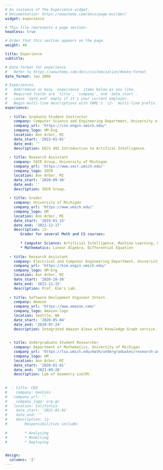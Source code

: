 ```yaml
---
# An instance of the Experience widget.
# Documentation: https://wowchemy.com/docs/page-builder/
widget: experience

# This file represents a page section.
headless: true

# Order that this section appears on the page.
weight: 40

title: Experience
subtitle:

# Date format for experience
#   Refer to https://wowchemy.com/docs/customization/#date-format
date_format: Jan 2006

# Experiences.
#   Add/remove as many `experience` items below as you like.
#   Required fields are `title`, `company`, and `date_start`.
#   Leave `date_end` empty if it's your current employer.
#   Begin multi-line descriptions with YAML's `|2-` multi-line prefix.
experience:
  
  - title: Graduate Student Instructor
    company: Computer Science and Engineering Department, University of Michigan
    company_url: 'https://cse.engin.umich.edu/'
    company_logo: UM-Eng
    location: Ann Arbor, MI
    date_start: '2022-01-01'
    date_end: ''
    description: EECS 492 Introduction to Artifical Intelligence.
    
  - title: Research Assistant
    company: SOCR Group, University of Michigan
    company_url: 'https://www.socr.umich.edu/'
    company_logo: SOCR
    location: Ann Arbor, MI
    date_start: '2020-09-30'
    date_end: ''
    description: SOCR Group.
    
  - title: Grader
    company: University of Michigan
    company_url: 'https://www.umich.edu/'
    company_logo: UM
    location: Ann Arbor, MI
    date_start: '2019-01-15'
    date_end: '2021-12-17'
    description: |2-
       Grader for several Math and CS courses:
        
       * Computer Science: Artificial Intelligence, Machine Learning, Computer Organization
       * Mathematics: Linear Algebra, Differential Equation
    
  - title: Research Assistant
    company: Electrical and Computer Engineering Department, University of Michigan
    company_url: 'https://kim.engin.umich.edu/'
    company_logo: UM-Eng
    location: Ann Arbor, MI
    date_start: '2020-10-30'
    date_end: '2021-11-15'
    description: Prof. Kim's Lab.
    
  - title: Software Devlopment Engineer Intern
    company: Amazon
    company_url: 'https://www.amazon.com/'
    company_logo: Amazon-logo
    location: Seattle, WA
    date_start: '2020-05-04'
    date_end: '2020-07-24'
    description: Integrated Amazon Alexa with Knowledge Graph service.
    
  
  - title: Undergraduate Student Researcher
    company: Department of Mathematics, University of Michigan
    company_url: 'https://lsa.umich.edu/math/undergraduates/research-and-career-opportunities/LoGM.html'
    company_logo: UM
    location: Ann Arbor, MI
    date_start: '2020-01-01'
    date_end: '2021-09-28'
    description: Lab of Geometry LoG(M).
 
  
#  - title: CEO
#    company: GenCoin
#   company_url: ''
#    company_logo: org-gc
#   location: California
#    date_start: '2021-01-01'
#    date_end: ''
#    description: |2-
#        Responsibilities include:
        
#        * Analysing
#        * Modelling
#        * Deploying
        

design:
  columns: '2'
---
```

